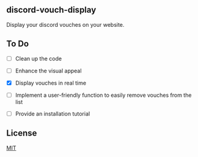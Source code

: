 ## discord-vouch-display
Display your discord vouches on your website.

## To Do
- [ ] Clean up the code
- [ ] Enhance the visual appeal
- [x] Display vouches in real time
- [ ] Implement a user-friendly function to easily remove vouches from the list
- [ ] Provide an installation tutorial


## License
[MIT](https://choosealicense.com/licenses/mit/)

